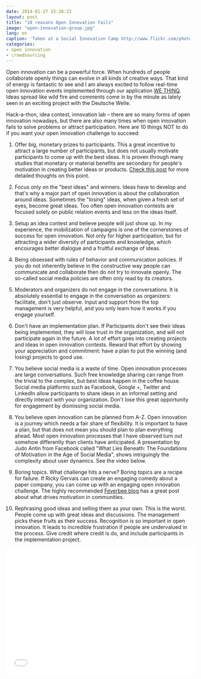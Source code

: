 ```yaml
---
date: 2014-01-27 15:20:23
layout: post
title: "10 reasons Open Innovation fails"
image: "open-innovation-group.jpg"
lang: en
caption: 'Taken at a Social Innovation Camp http://www.flickr.com/photos/sicamp/7356916932 (CC)'
categories:
- open innovation
- crowdsourcing
---
```


Open innovation can be a powerful force. When hundreds of people collaborate openly things can evolve in all kinds of creative ways. That kind of energy is fantastic to see and I am always excited to follow real-time open innovation events implemented through our application [WE THINQ](https://www.wethinq.com/en/). Ideas spread like wild fire and comments come in by the minute as lately seen in an exciting project with the Deutsche Welle.

Hack-a-thon, idea contest, innovation lab – there are so many forms of open innovation nowadays, but there are also many times when open innovation fails to solve problems or attract participation. Here are 10 things NOT to do if you want your open innovation challenge to succeed:

1. Offer big, monetary prizes to participants.
This a great incentive to attract a large number of participants, but does not usually motivate participants to come up with the best ideas. It is proven through many studies that monetary or material benefits are secondary for people's motivation in creating better ideas or products. [Check this post](http://www.innovationexcellence.com/blog/2013/08/04/rewarding-innovation-2/
) for more detailed thoughts on this point.

2. Focus only on the "best ideas" and winners.
Ideas have to develop and that's why a major part of  open innovation is about the collaboration around ideas. Sometimes the "losing" ideas, when given a fresh set of eyes, become great ideas. Too often open innovation contests are focused solely on public relation events and less on the ideas itself.

3. Setup an idea contest and believe people will just show up.
In my experience, the mobilization of campaigns is one of the cornerstones of success for open innovation. Not only for higher participation, but for attracting a wider diversity of participants and knowledge, which encourages better dialogue and a fruitful exchange of ideas.

4. Being obsessed with rules of behavior and communication policies.
If you do not inherently believe in the constructive way people can communicate and collaborate then do not try to innovate openly. The so-called social media policies are often only read by its creators.

5. Moderators and organizers do not engage in the conversations.
It is absolutely essential to engage in the conversation as organizers: facilitate, don't just observe. Input and support from the top management is very helpful, and you only learn how it works if you engage yourself.

6. Don't have an implementation plan.
If Participants don't see their ideas being implemented, they will lose trust in the organization, and will not participate again in the future. A lot of effort goes into creating projects and ideas in open innovation contests. Reward that effort by showing your appreciation and commitment: have a plan to put the winning (and losing) projects to good use.

7. You believe social media is a waste of time.
Open innovation processes are large conversations. Such free knowledge sharing can range from the trivial to the complex, but best ideas happen in the coffee house. Social media platforms such as Facebook, Google +, Twitter and LinkedIn allow participants to share ideas in an informal setting and directly interact with your organization. Don't lose this great opportunity for engagement by dismissing social media.

8. You believe open innovation can be planned from A-Z.
Open innovation is a journey which needs a fair share of flexibility. It is important to have a plan,  but that does not mean you should plan  to plan everything ahead. Most open innovation processes that I have observed turn out somehow differently than clients have anticipated. A presentation by Judo Antin from Facebook called "What Lies Beneath: The Foundations of Motivation in the Age of Social Media", shows intriguingly the complexity about user dynamics. See the video below.

9. Boring topics.
What challenge hits a nerve? Boring topics are a recipe for failure. If Ricky Gervais can create an engaging comedy about a paper company, you can come up with an engaging open innovation challenge. The highly recommended [Feverbee blog](http://www.feverbee.com/2012/03/real-motivation.html) has a great post about what drives motivation in communities.

10. Rephrasing good ideas and selling them as your own.
This is the worst. People come up with great ideas and discussions. The management picks these fruits as their success.  Recognition is so important in open innovation. It leads to incredible frustration if people are undervalued in the process.  Give credit where credit is do, and include participants in the implementation project.

<iframe width="520" height="345" src="//www.youtube.com/embed/Rr1gvReCfZQ" frameborder="0" allowfullscreen></iframe>